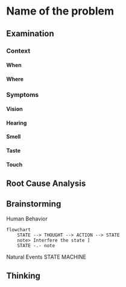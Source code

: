 # Name of the problem
## Examination
[problem overview]: #
### Context
#### When
[Specification: year, season, daytime, after some events]: #
#### Where
[Localization]: #
### Symptoms
[avoid biases]: #
[comparison between actuation and expectation]: #
[collect evidence used by hypothesis built in the root cause analysis phrase]: #


#### Vision
#### Hearing
#### Smell
#### Taste
#### Touch
## Root Cause Analysis
[backward cause reasoning for general problems]: #
[recursive trouble shooting for engineering problems to an atomic level (build hypothesis, use evidence (examination  + unit tests))]: #
## Brainstorming
[removal of touchable physical objects is applicable]: #
Human Behavior
```mermaid
flowchart
	STATE --> THOUGHT --> ACTION --> STATE
	note> Interfere the state ]
	STATE -.- note
```

Natural Events
STATE MACHINE

[replacement V.S repair. Localize the problem to an atomic level where fixing it components is more expensive than replacing it as a whole]: #
 
## Thinking
[Lessons learned from this experience]: #


<!--stackedit_data:
eyJoaXN0b3J5IjpbLTExMzYwMjgxOTMsMTExMjQ4Nzg3MV19
-->